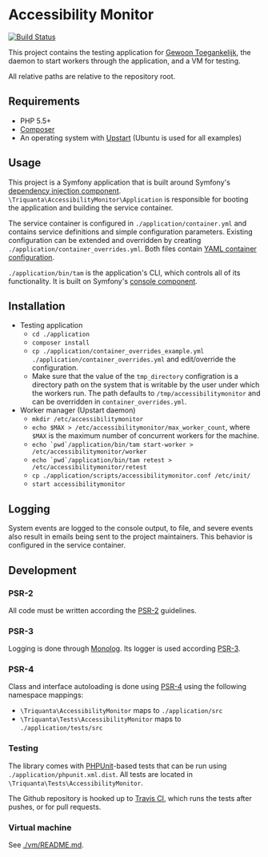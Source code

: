 # Accessibility Monitor

[![Build Status](https://travis-ci.org/KINGgemeenten/accessibilitymonitor.svg?branch=feature/rabbitmq)](https://travis-ci.org/KINGgemeenten/accessibilitymonitor)

This project contains the testing application for 
[Gewoon Toegankelijk](http://gewoontoegankelijk.nl), the daemon to start 
workers through the application, and a VM for testing.

All relative paths are relative to the repository root.

## Requirements
* PHP 5.5+
* [Composer](http://getcomposer.org)
* An operating system with [Upstart](http://upstart.ubuntu.com/) (Ubuntu is 
  used for all examples)

## Usage
This project is a Symfony application that is built around Symfony's
[dependency injection component](http://symfony.com/doc/current/components/dependency_injection/introduction.html).
`\Triquanta\AccessibilityMonitor\Application` is responsible for booting the 
application and building the service container.

The service container is configured in `./application/container.yml` and 
contains service definitions and simple configuration parameters. Existing 
configuration can be extended and overridden by creating 
`./application/container_overrides.yml`. Both files contain 
[YAML container configuration](http://symfony.com/doc/current/components/dependency_injection/introduction.html#setting-up-the-container-with-configuration-files). 

`./application/bin/tam` is the application's CLI, which controls all of its 
functionality. It is built on Symfony's 
[console component](http://symfony.com/doc/current/components/console/introduction.html).

## Installation

* Testing application
    * `cd ./application`
    * `composer install`
    * `cp ./application/container_overrides_example.yml ./application/container_overrides.yml` 
      and edit/override the configuration.
    * Make sure that the value of the `tmp_directory` configration is a 
      directory path on the system that is writable by the user under which the 
      workers run. The path defaults to `/tmp/accessibilitymonitor` and can be 
      overridden in `container_overrides.yml`.
* Worker manager (Upstart daemon)
    * `mkdir /etc/accessibilitymonitor`
    * `echo $MAX > /etc/accessibilitymonitor/max_worker_count`, where `$MAX` is 
      the maximum number of concurrent workers for the machine.
    * `` echo `pwd`/application/bin/tam start-worker > /etc/accessibilitymonitor/worker ``
    * `` echo `pwd`/application/bin/tam retest > /etc/accessibilitymonitor/retest ``
    * `cp ./application/scripts/accessibilitymonitor.conf /etc/init/`
    * `start accessibilitymonitor`

## Logging
System events are logged to the console output, to file, and severe events also 
result in emails being sent to the project maintainers. This behavior is 
configured in the service container.

## Development

### PSR-2
All code must be written according the [PSR-2](http://www.php-fig.org/psr/psr-2/) guidelines.

### PSR-3
Logging is done through [Monolog](https://github.com/Seldaek/monolog). Its logger is used according 
[PSR-3](http://www.php-fig.org/psr/psr-3/).

### PSR-4
Class and interface autoloading is done using
[PSR-4](http://www.php-fig.org/psr/psr-4/) using the following namespace
mappings:

* `\Triquanta\AccessibilityMonitor` maps to `./application/src`
* `\Triquanta\Tests\AccessibilityMonitor` maps to `./application/tests/src`

### Testing
The library comes with [PHPUnit](https://phpunit.de/)-based tests that can be
run using `./application/phpunit.xml.dist`. All tests are located in
`\Triquanta\Tests\AccessibilityMonitor`.

The Github repository is hooked up to [Travis CI](https://travis-ci.org/KINGgemeenten/accessibilitymonitor), which runs 
the tests after pushes, or for pull requests.

### Virtual machine
See [./vm/README.md](./vm/README.md).
